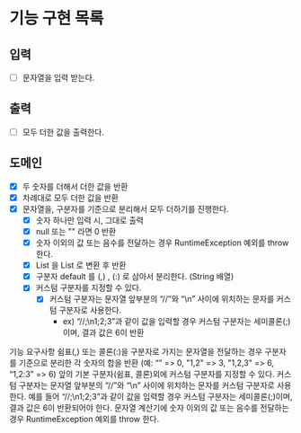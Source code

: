 # 기능 구현 목록

## 입력
- [ ] 문자열을 입력 받는다.

## 출력
- [ ] 모두 더한 값을 출력한다.

## 도메인
- [x] 두 숫자를 더해서 더한 값을 반환
- [x] 차례대로 모두 더한 값을 반환
- [x] 문자열을, 구분자를 기준으로 분리해서 모두 더하기를 진행한다.
  - [x] 숫자 하나만 입력 시, 그대로 출력
  - [x] null 또는 "" 라면 0 반환
  - [x] 숫자 이외의 값 또는 음수를 전달하는 경우 RuntimeException 예외를 throw 한다.
  - [x] List<String> 을 List<Integer> 로 변환 후 반환
  - [x] 구분자 default 를 (,) , (:) 로 삼아서 분리한다. (String 배열)
  - [x] 커스텀 구분자를 지정할 수 있다.
    - [x] 커스텀 구분자는 문자열 앞부분의 “//”와 “\n” 사이에 위치하는 문자를 커스텀 구분자로 사용한다.
      - ex) “//;\n1;2;3”과 같이 값을 입력할 경우 커스텀 구분자는 세미콜론(;)이며, 결과 값은 6이 반환

기능 요구사항
쉼표(,) 또는 콜론(:)을 구분자로 가지는 문자열을 전달하는 경우
구분자를 기준으로 분리한
각 숫자의 합을 반환 (예: “” => 0, "1,2" => 3, "1,2,3" => 6, “1,2:3” => 6)
앞의 기본 구분자(쉼표, 콜론)외에 커스텀 구분자를 지정할 수 있다.
커스텀 구분자는 문자열 앞부분의 “//”와 “\n” 사이에 위치하는 문자를 커스텀 구분자로 사용한다.
예를 들어 “//;\n1;2;3”과 같이 값을 입력할 경우 커스텀 구분자는 세미콜론(;)이며, 결과 값은 6이 반환되어야 한다.
문자열 계산기에 숫자 이외의 값 또는 음수를 전달하는 경우 RuntimeException 예외를 throw 한다.